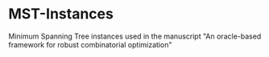 # MST-Instances
Minimum Spanning Tree instances used in the manuscript "An oracle-based framework for robust combinatorial optimization" 
